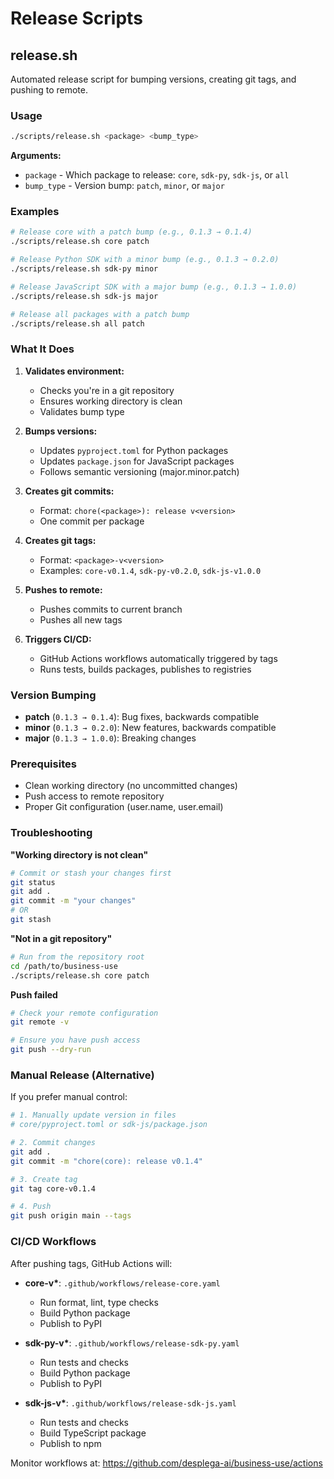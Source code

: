 # Release Scripts

## release.sh

Automated release script for bumping versions, creating git tags, and pushing to remote.

### Usage

```bash
./scripts/release.sh <package> <bump_type>
```

**Arguments:**
- `package` - Which package to release: `core`, `sdk-py`, `sdk-js`, or `all`
- `bump_type` - Version bump: `patch`, `minor`, or `major`

### Examples

```bash
# Release core with a patch bump (e.g., 0.1.3 → 0.1.4)
./scripts/release.sh core patch

# Release Python SDK with a minor bump (e.g., 0.1.3 → 0.2.0)
./scripts/release.sh sdk-py minor

# Release JavaScript SDK with a major bump (e.g., 0.1.3 → 1.0.0)
./scripts/release.sh sdk-js major

# Release all packages with a patch bump
./scripts/release.sh all patch
```

### What It Does

1. **Validates environment:**
   - Checks you're in a git repository
   - Ensures working directory is clean
   - Validates bump type

2. **Bumps versions:**
   - Updates `pyproject.toml` for Python packages
   - Updates `package.json` for JavaScript packages
   - Follows semantic versioning (major.minor.patch)

3. **Creates git commits:**
   - Format: `chore(<package>): release v<version>`
   - One commit per package

4. **Creates git tags:**
   - Format: `<package>-v<version>`
   - Examples: `core-v0.1.4`, `sdk-py-v0.2.0`, `sdk-js-v1.0.0`

5. **Pushes to remote:**
   - Pushes commits to current branch
   - Pushes all new tags

6. **Triggers CI/CD:**
   - GitHub Actions workflows automatically triggered by tags
   - Runs tests, builds packages, publishes to registries

### Version Bumping

- **patch** (`0.1.3 → 0.1.4`): Bug fixes, backwards compatible
- **minor** (`0.1.3 → 0.2.0`): New features, backwards compatible
- **major** (`0.1.3 → 1.0.0`): Breaking changes

### Prerequisites

- Clean working directory (no uncommitted changes)
- Push access to remote repository
- Proper Git configuration (user.name, user.email)

### Troubleshooting

**"Working directory is not clean"**
```bash
# Commit or stash your changes first
git status
git add .
git commit -m "your changes"
# OR
git stash
```

**"Not in a git repository"**
```bash
# Run from the repository root
cd /path/to/business-use
./scripts/release.sh core patch
```

**Push failed**
```bash
# Check your remote configuration
git remote -v

# Ensure you have push access
git push --dry-run
```

### Manual Release (Alternative)

If you prefer manual control:

```bash
# 1. Manually update version in files
# core/pyproject.toml or sdk-js/package.json

# 2. Commit changes
git add .
git commit -m "chore(core): release v0.1.4"

# 3. Create tag
git tag core-v0.1.4

# 4. Push
git push origin main --tags
```

### CI/CD Workflows

After pushing tags, GitHub Actions will:

- **core-v\***: `.github/workflows/release-core.yaml`
  - Run format, lint, type checks
  - Build Python package
  - Publish to PyPI

- **sdk-py-v\***: `.github/workflows/release-sdk-py.yaml`
  - Run tests and checks
  - Build Python package
  - Publish to PyPI

- **sdk-js-v\***: `.github/workflows/release-sdk-js.yaml`
  - Run tests and checks
  - Build TypeScript package
  - Publish to npm

Monitor workflows at: https://github.com/desplega-ai/business-use/actions
